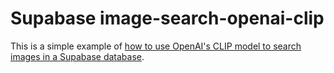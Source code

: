 # Supabase image-search-openai-clip

This is a simple example of [how to use OpenAI's CLIP model to search images in a Supabase database](https://supabase.com/docs/guides/ai/examples/image-search-openai-clip).
